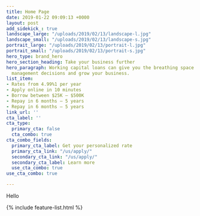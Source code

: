 ```yaml
---
title: Home Page
date: 2019-01-22 09:09:13 +0000
layout: post
add_sidekick_: true
landscape_large: "/uploads/2019/02/13/landscape-l.jpg"
landscape_small: "/uploads/2019/02/13/landscape-s.jpg"
portrait_large: "/uploads/2019/02/13/portrait-l.jpg"
portrait_small: "/uploads/2019/02/13/portrait-s.jpg"
hero_type: brand_hero
hero_section_heading: Take your business further
hero_paragraph: Working capital loans can give you the breathing space to make sensible
  management decisions and grow your business.
list_item:
- Rates from 4.99%1 per year
- Apply online in 10 minutes
- Borrow between $25K — $500K
- Repay in 6 months — 5 years
- Repay in 6 months — 5 years
link_url: ''
cta_label: ''
cta_type:
  primary_cta: false
  cta_combo: true
cta_combo_fields:
  primary_cta_label: Get your personalized rate
  primary_cta_link: "/us/apply/"
  secondary_cta_link: "/us/apply/"
  secondary_cta_label: Learn more
  use_cta_combo: true
use_cta_combo: true

---
```

Hello

{% include feature-list.html %}